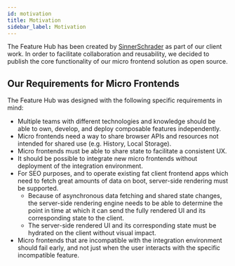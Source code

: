 ```yaml
---
id: motivation
title: Motivation
sidebar_label: Motivation
---
```


The Feature Hub has been created by [SinnerSchrader][sinnerschrader] as part of
our client work. In order to facilitate collaboration and reusability, we
decided to publish the core functionality of our micro frontend solution as open
source.

## Our Requirements for Micro Frontends

The Feature Hub was designed with the following specific requirements in mind:

- Multiple teams with different technologies and knowledge should be able to
  own, develop, and deploy composable features independently.
- Micro frontends need a way to share browser APIs and resources not intended
  for shared use (e.g. History, Local Storage).
- Micro frontends must be able to share state to facilitate a consistent UX.
- It should be possible to integrate new micro frontends without deployment of
  the integration environment.
- For SEO purposes, and to operate existing fat client frontend apps which need
  to fetch great amounts of data on boot, server-side rendering must be
  supported.
  - Because of asynchronous data fetching and shared state changes, the
    server-side rendering engine needs to be able to determine the point in time
    at which it can send the fully rendered UI and its corresponding state to
    the client.
  - The server-side rendered UI and its corresponding state must be hydrated on
    the client without visual impact.
- Micro frontends that are incompatible with the integration environment should
  fail early, and not just when the user interacts with the specific
  incompatible feature.

[sinnerschrader]: https://sinnerschrader.com

